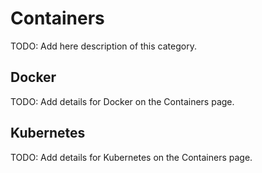 # Containers

TODO: Add here description of this category.

## Docker

TODO: Add details for Docker on the Containers page.

## Kubernetes

TODO: Add details for Kubernetes on the Containers page.

